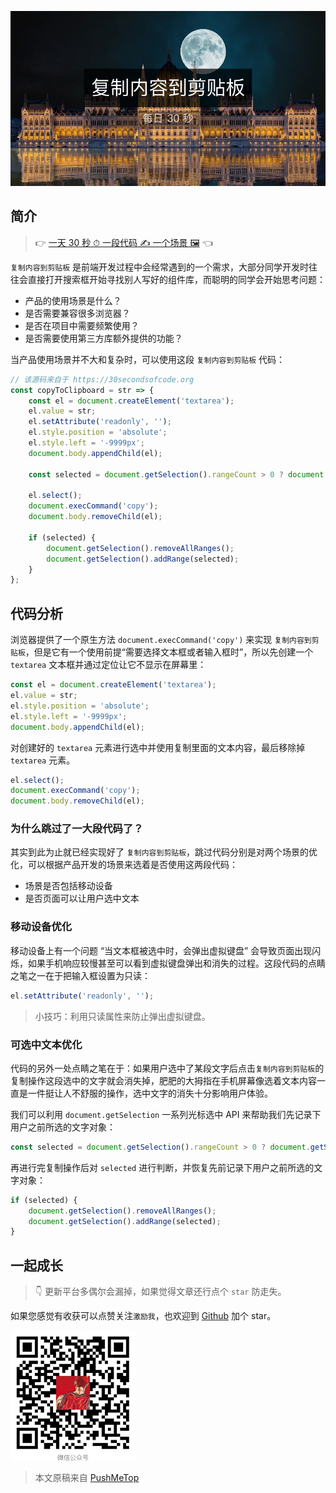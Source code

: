 <!-- # 复制内容到剪贴板 -->

![封面](https://raw.githubusercontent.com/pushmetop/resource/master/30-seconds-for-everyday/copy-to-clipboard/poster.png)

## 简介

> 👉 [一天 30 秒 ⏱ 一段代码 ✍️ 一个场景 🖼](https://github.com/pushmetop/30-seconds-for-everyday) 👈

`复制内容到剪贴板` 是前端开发过程中会经常遇到的一个需求，大部分同学开发时往往会直接打开搜索框开始寻找别人写好的组件库，而聪明的同学会开始思考问题：

* 产品的使用场景是什么？
* 是否需要兼容很多浏览器？
* 是否在项目中需要频繁使用？
* 是否需要使用第三方库额外提供的功能？

当产品使用场景并不大和复杂时，可以使用这段 `复制内容到剪贴板` 代码：

```javascript
// 该源码来自于 https://30secondsofcode.org
const copyToClipboard = str => {
    const el = document.createElement('textarea');
    el.value = str;
    el.setAttribute('readonly', '');
    el.style.position = 'absolute';
    el.style.left = '-9999px';
    document.body.appendChild(el);

    const selected = document.getSelection().rangeCount > 0 ? document.getSelection().getRangeAt(0) : false;

    el.select();
    document.execCommand('copy');
    document.body.removeChild(el);

    if (selected) {
        document.getSelection().removeAllRanges();
        document.getSelection().addRange(selected);
    }
};
```

<!--more-->

## 代码分析

浏览器提供了一个原生方法 `document.execCommand('copy')` 来实现 `复制内容到剪贴板`，但是它有一个使用前提“需要选择文本框或者输入框时”，所以先创建一个 `textarea` 文本框并通过定位让它不显示在屏幕里：

```javascript
const el = document.createElement('textarea');
el.value = str;
el.style.position = 'absolute';
el.style.left = '-9999px';
document.body.appendChild(el);
```

对创建好的 `textarea` 元素进行选中并使用复制里面的文本内容，最后移除掉  `textarea` 元素。

```javascript
el.select();
document.execCommand('copy');
document.body.removeChild(el);
```

### 为什么跳过了一大段代码了？

其实到此为止就已经实现好了 `复制内容到剪贴板`，跳过代码分别是对两个场景的优化，可以根据产品开发的场景来选着是否使用这两段代码：

* 场景是否包括移动设备
* 是否页面可以让用户选中文本

### 移动设备优化

移动设备上有一个问题 “当文本框被选中时，会弹出虚拟键盘” 会导致页面出现闪烁，如果手机响应较慢甚至可以看到虚拟键盘弹出和消失的过程。这段代码的点睛之笔之一在于把输入框设置为只读：

```javascript
el.setAttribute('readonly', '');
```
> 小技巧：利用只读属性来防止弹出虚拟键盘。

### 可选中文本优化

代码的另外一处点睛之笔在于：如果用户选中了某段文字后点击`复制内容到剪贴板`的复制操作这段选中的文字就会消失掉，肥肥的大拇指在手机屏幕像选着文本内容一直是一件挺让人不舒服的操作，选中文字的消失十分影响用户体验。

我们可以利用 `document.getSelection` 一系列光标选中 API 来帮助我们先记录下用户之前所选的文字对象：

```javascript
const selected = document.getSelection().rangeCount > 0 ? document.getSelection().getRangeAt(0) : false;
```

再进行完复制操作后对 `selected` 进行判断，并恢复先前记录下用户之前所选的文字对象：

```javascript
if (selected) {
    document.getSelection().removeAllRanges();
    document.getSelection().addRange(selected);
}
```

## 一起成长

> 👇 更新平台多偶尔会漏掉，如果觉得文章还行点个 `star` 防走失。

如果您感觉有收获可以点赞关注`激励我`，也欢迎到 [Github](https://github.com/pushmetop/30-seconds-for-everyday) 加个 star。

![微信公众号](https://raw.githubusercontent.com/pushmetop/resource/master/donate/pushmetop.png)

> 本文原稿来自 [PushMeTop](https://github.com/pushmetop)